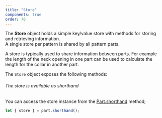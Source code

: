 ```yaml
---
title: "Store"
components: true
order: 70
---
```


The **Store** object holds a simple key/value store with
methods for storing and retrieving information.  
A single store per pattern is shared by all pattern parts.

A store is typically used to share information between parts. For example
the length of the neck opening in one part can be used to calculate the
length for the collar in another part.

The `Store` object exposes the following methods:

<ReadMore list />

<Tip>

###### The store is available as shorthand

You can access the store instance from the [Part.shorthand](/reference/api/part/shorthand/) method;

```js
let { store } = part.shorthand();
```

</Tip>
